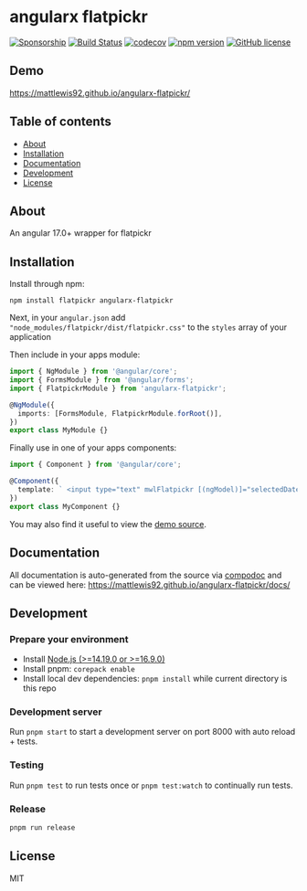 # angularx flatpickr

[![Sponsorship](https://img.shields.io/badge/funding-github-%23EA4AAA)](https://github.com/users/mattlewis92/sponsorship)
[![Build Status](https://github.com/mattlewis92/angularx-flatpickr/actions/workflows/ci.yml/badge.svg)](https://github.com/mattlewis92/angularx-flatpickr/actions/workflows/ci.yml)
[![codecov](https://codecov.io/gh/mattlewis92/angularx-flatpickr/branch/main/graph/badge.svg)](https://codecov.io/gh/mattlewis92/angularx-flatpickr)
[![npm version](https://badge.fury.io/js/angularx-flatpickr.svg)](http://badge.fury.io/js/angularx-flatpickr)
[![GitHub license](https://img.shields.io/badge/license-MIT-blue.svg)](https://raw.githubusercontent.com/mattlewis92/angularx-flatpickr/main/LICENSE)

## Demo

https://mattlewis92.github.io/angularx-flatpickr/

## Table of contents

- [About](#about)
- [Installation](#installation)
- [Documentation](#documentation)
- [Development](#development)
- [License](#license)

## About

An angular 17.0+ wrapper for flatpickr

## Installation

Install through npm:

```
npm install flatpickr angularx-flatpickr
```

Next, in your `angular.json` add `"node_modules/flatpickr/dist/flatpickr.css"` to the `styles` array of your application

Then include in your apps module:

```typescript
import { NgModule } from '@angular/core';
import { FormsModule } from '@angular/forms';
import { FlatpickrModule } from 'angularx-flatpickr';

@NgModule({
  imports: [FormsModule, FlatpickrModule.forRoot()],
})
export class MyModule {}
```

Finally use in one of your apps components:

```typescript
import { Component } from '@angular/core';

@Component({
  template: ` <input type="text" mwlFlatpickr [(ngModel)]="selectedDate" [altInput]="true" [convertModelValue]="true" /> `,
})
export class MyComponent {}
```

You may also find it useful to view the [demo source](https://github.com/mattlewis92/angularx-flatpickr/blob/main/projects/demo/app/demo.component.ts).

## Documentation

All documentation is auto-generated from the source via [compodoc](https://compodoc.github.io/compodoc/) and can be viewed here:
https://mattlewis92.github.io/angularx-flatpickr/docs/

## Development

### Prepare your environment

- Install [Node.js (>=14.19.0 or >=16.9.0)](http://nodejs.org/)
- Install pnpm: `corepack enable`
- Install local dev dependencies: `pnpm install` while current directory is this repo

### Development server

Run `pnpm start` to start a development server on port 8000 with auto reload + tests.

### Testing

Run `pnpm test` to run tests once or `pnpm test:watch` to continually run tests.

### Release

```bash
pnpm run release
```

## License

MIT
